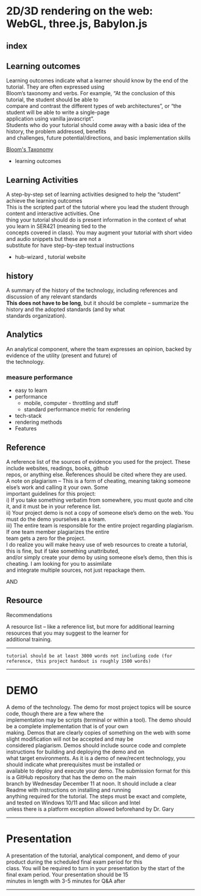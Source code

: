 # 2D/3D rendering on the web: WebGL, three.js, Babylon.js





## index


## Learning outcomes

Learning outcomes indicate what a learner should know by the end of the tutorial. They are often expressed using  
Bloom’s taxonomy and verbs. For example, “At the conclusion of this tutorial, the student should be able to  
compare and contrast the different types of web architectures”, or “the student will be able to write a single-page  
application using vanilla javascript”.  
Students who do your tutorial should come away with a basic idea of the history, the problem addressed, benefits  
and challenges, future potential/directions, and basic implementation skills

[Bloom's Taxonomy]([url](https://uoeee.asu.edu/blooms-taxonomy))
- learning outcomes


## Learning Activities

A step-by-step set of learning activities designed to help the “student” achieve the learning outcomes  
This is the scripted part of the tutorial where you lead the student through content and interactive activities. One  
thing your tutorial should do is present information in the context of what you learn in SER421 (meaning tied to the  
concepts covered in class). You may augment your tutorial with short video and audio snippets but these are not a  
substitute for have step-by-step textual instructions

- hub-wizard , tutorial website

## history 
A summary of the history of the technology, including references and discussion of any relevant standards  
**This does not have to be long**, but it should be complete – summarize the history and the adopted standards (and by what  
standards organization).


## Analytics 

An analytical component, where the team expresses an opinion, backed by evidence of the utility (present and future) of  
the technology.

### measure performance

- easy to learn
- performance 
	- mobile, computer - throttling and stuff
	- standard performance metric for rendering 
- tech-stack
- rendering methods
- Features



## Reference 

A reference list of the sources of evidence you used for the project. These include websites, readings, books, github  
repos, or anything else. References should be cited where they are used.  
A note on plagiarism – This is a form of cheating, meaning taking someone else’s work and calling it your own. Some  
important guidelines for this project:  
i) If you take something verbatim from somewhere, you must quote and cite it, and it must be in your reference list.  
ii) Your project demo is not a copy of someone else’s demo on the web. You must do the demo yourselves as a team.  
iii) The entire team is responsible for the entire project regarding plagiarism. If one team member plagiarizes the entire  
team gets a zero for the project.  
I do realize you will make heavy use of web resources to create a tutorial, this is fine, but if take something unattributed,  
and/or simply create your demo by using someone else’s demo, then this is cheating. I am looking for you to assimilate  
and integrate multiple sources, not just repackage them.

AND

## Resource

Recommendations

A resource list – like a reference list, but more for additional learning resources that you may suggest to the learner for  
additional training.



---
	tutorial should be at least 3000 words not including code (for reference, this project handout is roughly 1500 words)

---


# DEMO

A demo of the technology. The demo for most project topics will be source code, though there are a few where the  
implementation may be scripts (terminal or within a tool). The demo should be a complete implementation that is of your own  
making. Demos that are clearly copies of something on the web with some slight modification will not be accepted and may be  
considered plagiarism. Demos should include source code and complete instructions for building and deploying the demo and on  
what target environments. As it is a demo of new/recent technology, you should indicate what prerequisites must be installed or  
available to deploy and execute your demo. The submission format for this is a GitHub repository that has the demo on the main  
branch by Wednesday December 11 at noon. It should include a clear Readme with instructions on installing and running  
anything required for the tutorial. The steps must be exact and complete, and tested on Windows 10/11 and Mac silicon and Intel  
unless there is a platform exception allowed beforehand by Dr. Gary

---


# Presentation

A presentation of the tutorial, analytical component, and demo of your product during the scheduled final exam period for this  
class. You will be required to turn in your presentation by the start of the final exam period. Your presentation should be 15  
minutes in length with 3-5 minutes for Q&A after


---


